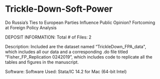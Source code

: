 # Trickle-Down-Soft-Power
Do Russia’s Ties to European Parties Influence Public Opinion?
Fortcoming at Foreign Policy Analysis

DEPOSIT INFORMATION:
Total # of Files: 2

Description: Included are the dataset named “TrickleDown_FPA_data", which includes all our data and a corresponding .do file titled “Fisher_FP_Replication 0242019”, which includes code to replicate all the tables and figures in the manuscript.

Software: Software Used: Stata/IC 14.2 for Mac (64-bit Intel)

